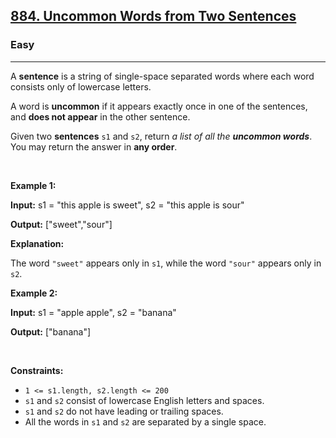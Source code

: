 <h2><a href="https://leetcode.com/problems/uncommon-words-from-two-sentences/?envType=problem-list-v2&envId=string">884. Uncommon Words from Two Sentences</a></h2><h3>Easy</h3><hr><p>A <strong>sentence</strong> is a string of single-space separated words where each word consists only of lowercase letters.</p>

<p>A word is <strong>uncommon</strong> if it appears exactly once in one of the sentences, and <strong>does not appear</strong> in the other sentence.</p>

<p>Given two <strong>sentences</strong> <code>s1</code> and <code>s2</code>, return <em>a list of all the <strong>uncommon words</strong></em>. You may return the answer in <strong>any order</strong>.</p>

<p>&nbsp;</p>
<p><strong class="example">Example 1:</strong></p>

<div class="example-block">
<p><strong>Input:</strong> <span class="example-io">s1 = &quot;this apple is sweet&quot;, s2 = &quot;this apple is sour&quot;</span></p>

<p><strong>Output:</strong> <span class="example-io">[&quot;sweet&quot;,&quot;sour&quot;]</span></p>

<p><strong>Explanation:</strong></p>

<p>The word <code>&quot;sweet&quot;</code> appears only in <code>s1</code>, while the word <code>&quot;sour&quot;</code> appears only in <code>s2</code>.</p>
</div>

<p><strong class="example">Example 2:</strong></p>

<div class="example-block">
<p><strong>Input:</strong> <span class="example-io">s1 = &quot;apple apple&quot;, s2 = &quot;banana&quot;</span></p>

<p><strong>Output:</strong> <span class="example-io">[&quot;banana&quot;]</span></p>
</div>

<p>&nbsp;</p>
<p><strong>Constraints:</strong></p>

<ul>
	<li><code>1 &lt;= s1.length, s2.length &lt;= 200</code></li>
	<li><code>s1</code> and <code>s2</code> consist of lowercase English letters and spaces.</li>
	<li><code>s1</code> and <code>s2</code> do not have leading or trailing spaces.</li>
	<li>All the words in <code>s1</code> and <code>s2</code> are separated by a single space.</li>
</ul>
